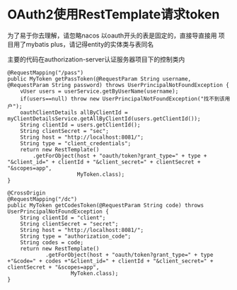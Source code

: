 # OAuth2使用RestTemplate请求token
为了易于你去理解，请忽略nacos
以oauth开头的表是固定的，直接导直接用
项目用了mybatis plus，请记得entity的实体类与表同名


主要的代码在authorization-server认证服务器项目下的控制类内

    @RequestMapping("/pass")
    public MyToken getPassToken(@RequestParam String username, @RequestParam String password) throws UserPrincipalNotFoundException {
        vUser users = userService.getByUserName(username);
        if(users==null) throw new UserPrincipalNotFoundException("找不到该用户");
        oauthClientDetails allByClientId = myClientDetailsService.getAllByClientId(users.getClientId());
        String clientId = users.getClientId();
        String clientSecret = "sec";
        String host = "http://localhost:8081/";
        String type = "client_credentials";
        return new RestTemplate()
            .getForObject(host + "oauth/token?grant_type=" + type + "&client_id=" + clientId + "&client_secret=" + clientSecret + "&scopes=app",
                          MyToken.class);
    }

    @CrossOrigin
    @RequestMapping("/dc")
    public MyToken getCodesToken(@RequestParam String code) throws UserPrincipalNotFoundException {
        String clientId = "client";
        String clientSecret = "secret";
        String host = "http://localhost:8081/";
        String type = "authorization_code";
        String codes = code;
        return new RestTemplate()
                .getForObject(host + "oauth/token?grant_type=" + type +"&code=" + codes +"&client_id=" + clientId + "&client_secret=" + clientSecret + "&scopes=app",
                        MyToken.class);
    }
